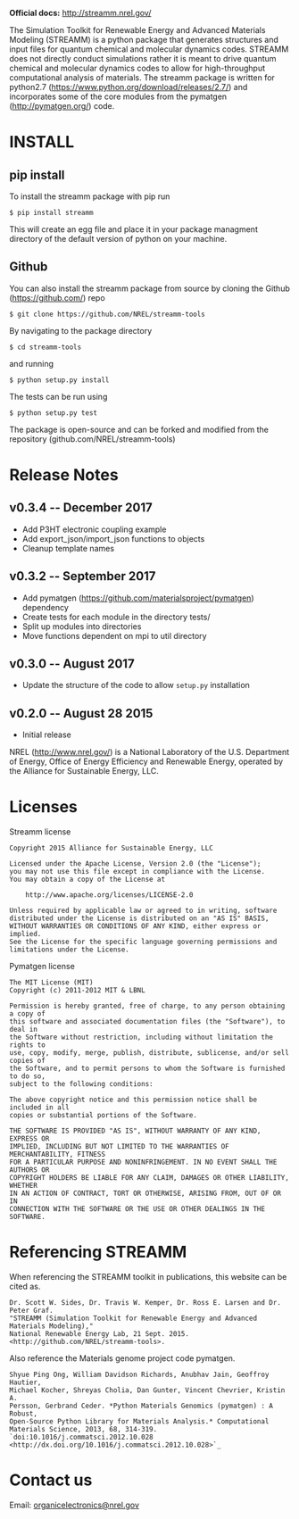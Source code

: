 **Official docs:** http://streamm.nrel.gov/

The Simulation Toolkit for Renewable Energy and Advanced Materials Modeling (STREAMM) is a python package that generates structures and input files for quantum chemical and molecular dynamics codes.
 STREAMM does not directly conduct simulations rather it is meant to drive quantum chemical and molecular dynamics codes to allow for high-throughput computational analysis of materials.
 The streamm package is written for python2.7 (https://www.python.org/download/releases/2.7/) and incorporates some of the core modules from the pymatgen (http://pymatgen.org/) code.
 

INSTALL
===========


pip install
--------------

To install the streamm package with pip run

    $ pip install streamm

This will create an egg file and place it in your package managment directory of the default version of python on your machine.

Github
--------------

You can also install the streamm package from source by cloning the Github (<https://github.com/>) repo

    $ git clone https://github.com/NREL/streamm-tools
    
By navigating to the package directory
    
    $ cd streamm-tools
    
and running

    $ python setup.py install 

The tests can be run using 

    $ python setup.py test

The package is open-source and can be forked and modified from the repository (github.com/NREL/streamm-tools)


Release Notes
======================

v0.3.4 -- December 2017
----------------------------

* Add P3HT electronic coupling example
* Add export_json/import_json functions to objects
* Cleanup template names 

v0.3.2 -- September 2017
----------------------------

* Add pymatgen (https://github.com/materialsproject/pymatgen) dependency 
* Create tests for each module in the directory tests/
* Split up modules into directories
* Move functions dependent on mpi to util directory

v0.3.0 -- August 2017
----------------------------

* Update the structure of the code to allow `setup.py` installation 


v0.2.0 -- August 28 2015 
----------------------------

* Initial release

NREL (http://www.nrel.gov/) is a National Laboratory of the U.S. Department of Energy,
Office of Energy Efficiency and Renewable Energy, operated by the Alliance for Sustainable Energy, LLC.

Licenses
======================

Streamm license
    
    Copyright 2015 Alliance for Sustainable Energy, LLC
     
    Licensed under the Apache License, Version 2.0 (the "License");
    you may not use this file except in compliance with the License.
    You may obtain a copy of the License at
    
        http://www.apache.org/licenses/LICENSE-2.0
    
    Unless required by applicable law or agreed to in writing, software
    distributed under the License is distributed on an "AS IS" BASIS,
    WITHOUT WARRANTIES OR CONDITIONS OF ANY KIND, either express or implied.
    See the License for the specific language governing permissions and
    limitations under the License.
    
Pymatgen license
    
    The MIT License (MIT)
    Copyright (c) 2011-2012 MIT & LBNL
    
    Permission is hereby granted, free of charge, to any person obtaining a copy of
    this software and associated documentation files (the "Software"), to deal in
    the Software without restriction, including without limitation the rights to
    use, copy, modify, merge, publish, distribute, sublicense, and/or sell copies of
    the Software, and to permit persons to whom the Software is furnished to do so,
    subject to the following conditions:
    
    The above copyright notice and this permission notice shall be included in all
    copies or substantial portions of the Software.
    
    THE SOFTWARE IS PROVIDED "AS IS", WITHOUT WARRANTY OF ANY KIND, EXPRESS OR
    IMPLIED, INCLUDING BUT NOT LIMITED TO THE WARRANTIES OF MERCHANTABILITY, FITNESS
    FOR A PARTICULAR PURPOSE AND NONINFRINGEMENT. IN NO EVENT SHALL THE AUTHORS OR
    COPYRIGHT HOLDERS BE LIABLE FOR ANY CLAIM, DAMAGES OR OTHER LIABILITY, WHETHER
    IN AN ACTION OF CONTRACT, TORT OR OTHERWISE, ARISING FROM, OUT OF OR IN
    CONNECTION WITH THE SOFTWARE OR THE USE OR OTHER DEALINGS IN THE SOFTWARE.
    
Referencing STREAMM
======================

When referencing the STREAMM toolkit in publications, this website can be cited as.

    Dr. Scott W. Sides, Dr. Travis W. Kemper, Dr. Ross E. Larsen and Dr. Peter Graf.
    "STREAMM (Simulation Toolkit for Renewable Energy and Advanced Materials Modeling),"
    National Renewable Energy Lab, 21 Sept. 2015. <http://github.com/NREL/streamm-tools>.

Also reference the Materials genome project code pymatgen.

    Shyue Ping Ong, William Davidson Richards, Anubhav Jain, Geoffroy Hautier,
    Michael Kocher, Shreyas Cholia, Dan Gunter, Vincent Chevrier, Kristin A.
    Persson, Gerbrand Ceder. *Python Materials Genomics (pymatgen) : A Robust,
    Open-Source Python Library for Materials Analysis.* Computational
    Materials Science, 2013, 68, 314-319. `doi:10.1016/j.commatsci.2012.10.028
    <http://dx.doi.org/10.1016/j.commatsci.2012.10.028>`_
    

Contact us
===========

Email: organicelectronics@nrel.gov
